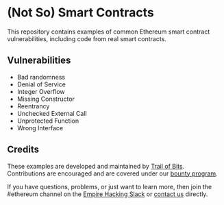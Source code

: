 # (Not So) Smart Contracts

This repository contains examples of common Ethereum smart contract vulnerabilities, including code from real smart contracts.

## Vulnerabilities

- Bad randomness
- Denial of Service
- Integer Overflow
- Missing Constructor
- Reentrancy
- Unchecked External Call
- Unprotected Function
- Wrong Interface

## Credits

These examples are developed and maintained by [Trail of Bits](https://www.trailofbits.com/). Contributions are encouraged and are covered under our [bounty program](https://github.com/trailofbits/not-so-smart-contracts/wiki#bounties).

If you have questions, problems, or just want to learn more, then join the #ethereum channel on the [Empire Hacking Slack](https://empireslacking.herokuapp.com/) or [contact us](https://www.trailofbits.com/contact/) directly.
